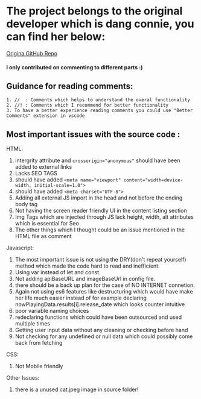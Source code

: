 # The project belongs to the original developer which is dang connie, you can find her below:

[Origina GitHub Repo](https://github.com/dangconnie/movie-app)

#### I only contributed on commenting to different parts :)

## Guidance for reading comments:

    1. //  : Comments which helps to understand the overal functionality
    2. //! : Comments which I recommend for better functionality
    3. To have a better experience reading comments you could use "Better Comments" extension in vscode

## Most important issues with the source code :

HTML:

1. intergrity attribute and `crossorigin="anonymous"` should have been added to external links
2. Lacks SEO TAGS
3. should have added `<meta name="viewport" content="width=device-width, initial-scale=1.0">`
4. should have added `<meta charset="UTF-8">`
5. Adding all external JS import in the head and not before the ending body tag
6. Not having the screen reader friendly UI in the content listing section
7. Img Tags which are injected through JS lack height, width, alt attributes which is essential for Seo
8. The other things which I thought could be an issue mentioned in the HTML file as comment

Javascript:

1. The most important issue is not using the DRY(don't repeat yourself) method which made the code hard to read and inefficient.
2. Using var instead of let and const.
3. Not adding apiBaseURL and imageBaseUrl in config file.
4. there should be a back up plan for the case of NO INTERNET connetion.
5. Again not using es6 features like destructuring which would have make her life much easier instead of for example declaring nowPlayingData.results[i].release_date which looks counter intuitive
6. poor variable naming choices
7. redeclaring functions which could have been outsourced and used multiple times
8. Getting user input data without any cleaning or checking before hand
9. Not checking for any undefined or null data which could possibly come back from fetching

CSS:
1. Not Mobile friendly

Other Issues:

1. there is a unused cat.jpeg image in source folder!

